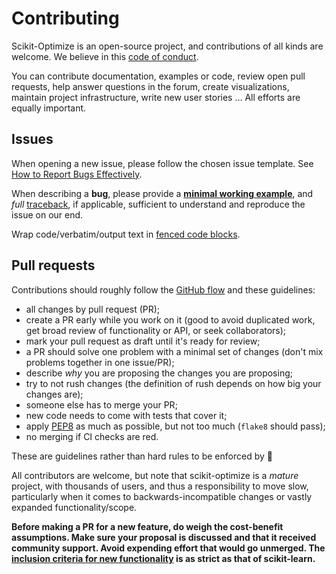 
Contributing
============
Scikit-Optimize is an open-source project, and contributions of all kinds
are welcome. We believe in this [code of conduct](CONDUCT.md).

You can contribute documentation, examples or code, review open pull requests,
help answer questions in the forum, create visualizations, maintain project
infrastructure, write new user stories ... All efforts are equally important.


Issues
------
When opening a new issue, please follow the chosen issue template.
See [How to Report Bugs Effectively][bugs].

When describing a **bug**, please provide a [**minimal working example**][mwe],
and _full_ [traceback], if applicable, sufficient to understand
and reproduce the issue on our end.

Wrap code/verbatim/output text in [fenced code blocks][code].

[bugs]: https://www.chiark.greenend.org.uk/~sgtatham/bugs.html
[mwe]: https://en.wikipedia.org/wiki/Minimal_working_example
[traceback]: https://en.wikipedia.org/wiki/Stack_trace
[code]: https://docs.github.com/en/github/writing-on-github/creating-and-highlighting-code-blocks


Pull requests
-------------
Contributions should roughly follow the [GitHub flow] and these guidelines:

* all changes by pull request (PR);
* create a PR early while you work on
  it (good to avoid duplicated work, get broad review of functionality or API,
  or seek collaborators);
* mark your pull request as draft until it's ready for review;
* a PR should solve one problem with a minimal set of changes
  (don't mix problems together in one issue/PR);
* describe _why_ you are proposing the changes you are proposing;
* try to not rush changes (the definition of rush depends on how big your
  changes are);
* someone else has to merge your PR;
* new code needs to come with tests that cover it;
* apply [PEP8](https://www.python.org/dev/peps/pep-0008/) as much
  as possible, but not too much (`flake8` should pass);
* no merging if CI checks are red.

These are guidelines rather than hard rules to be enforced by :police_car:

All contributors are welcome, but
note that scikit-optimize is a _mature_ project, with thousands of users,
and thus a responsibility to move slow, particularly when it comes to
backwards-incompatible changes or vastly expanded functionality/scope.

**Before making a PR for a new feature, do weigh the cost-benefit
assumptions. Make sure your proposal is discussed and that it received
community support. Avoid expending effort that would go unmerged.
The [inclusion criteria for new functionality][criteria] is as strict
as that of scikit-learn.**

[GitHub flow]: https://guides.github.com/introduction/flow/
[criteria]: https://scikit-learn.org/stable/faq.html#what-are-the-inclusion-criteria-for-new-algorithms
